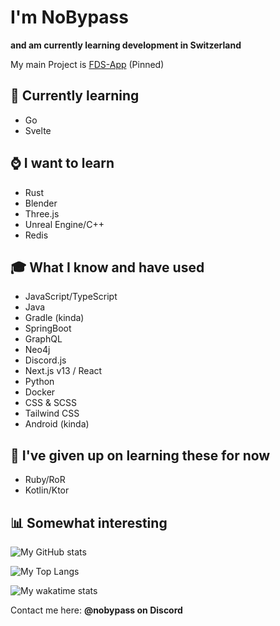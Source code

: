 # I'm NoBypass
**and am currently learning development in Switzerland**

My main Project is [FDS-App](https://github.com/NoBypass/fds) (Pinned)

## 🏫 Currently learning
- Go
- Svelte

## ⌚ I want to learn
- Rust
- Blender
- Three.js
- Unreal Engine/C++
- Redis

## 🎓 What I know and have used
- JavaScript/TypeScript
- Java
- Gradle (kinda)
- SpringBoot
- GraphQL
- Neo4j
- Discord.js
- Next.js v13 / React
- Python
- Docker
- CSS & SCSS
- Tailwind CSS
- Android (kinda)

## 🫠 I've given up on learning these for now
- Ruby/RoR
- Kotlin/Ktor

## 📊 Somewhat interesting

![My GitHub stats](https://github-readme-stats.vercel.app/api?username=nobypass&theme=transparent&show_icons=true)

![My Top Langs](https://github-readme-stats.vercel.app/api/top-langs/?username=nobypass&layout=compact&theme=transparent)

![My wakatime stats](https://github-readme-stats.vercel.app/api/wakatime?username=nobypass&layout=compact&theme=transparent)


Contact me here: **@nobypass on Discord**
